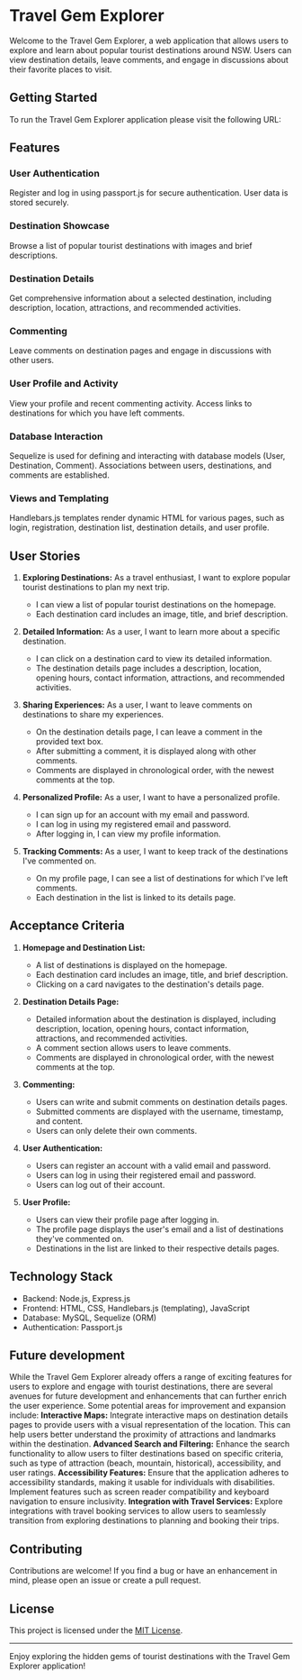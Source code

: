 # Travel Gem Explorer

Welcome to the Travel Gem Explorer, a web application that allows users to explore and learn about popular tourist destinations around NSW. Users can view destination details, leave comments, and engage in discussions about their favorite places to visit.

## Getting Started

To run the Travel Gem Explorer application please visit the following URL: 

## Features

### User Authentication

Register and log in using passport.js for secure authentication. User data is stored securely.

### Destination Showcase

Browse a list of popular tourist destinations with images and brief descriptions.

### Destination Details

Get comprehensive information about a selected destination, including description, location, attractions, and recommended activities.

### Commenting

Leave comments on destination pages and engage in discussions with other users.

### User Profile and Activity

View your profile and recent commenting activity. Access links to destinations for which you have left comments.

### Database Interaction

Sequelize is used for defining and interacting with database models (User, Destination, Comment). Associations between users, destinations, and comments are established.

### Views and Templating

Handlebars.js templates render dynamic HTML for various pages, such as login, registration, destination list, destination details, and user profile.

## User Stories

1. **Exploring Destinations:**
   As a travel enthusiast, I want to explore popular tourist destinations to plan my next trip.
   
   - I can view a list of popular tourist destinations on the homepage.
   - Each destination card includes an image, title, and brief description.

2. **Detailed Information:**
   As a user, I want to learn more about a specific destination.

   - I can click on a destination card to view its detailed information.
   - The destination details page includes a description, location, opening hours, contact information, attractions, and recommended activities.

3. **Sharing Experiences:**
   As a user, I want to leave comments on destinations to share my experiences.

   - On the destination details page, I can leave a comment in the provided text box.
   - After submitting a comment, it is displayed along with other comments.
   - Comments are displayed in chronological order, with the newest comments at the top.

4. **Personalized Profile:**
   As a user, I want to have a personalized profile.

   - I can sign up for an account with my email and password.
   - I can log in using my registered email and password.
   - After logging in, I can view my profile information.

5. **Tracking Comments:**
   As a user, I want to keep track of the destinations I've commented on.

   - On my profile page, I can see a list of destinations for which I've left comments.
   - Each destination in the list is linked to its details page.

## Acceptance Criteria

1. **Homepage and Destination List:**
   - A list of destinations is displayed on the homepage.
   - Each destination card includes an image, title, and brief description.
   - Clicking on a card navigates to the destination's details page.

2. **Destination Details Page:**
   - Detailed information about the destination is displayed, including description, location, opening hours, contact information, attractions, and recommended activities.
   - A comment section allows users to leave comments.
   - Comments are displayed in chronological order, with the newest comments at the top.

3. **Commenting:**
   - Users can write and submit comments on destination details pages.
   - Submitted comments are displayed with the username, timestamp, and content.
   - Users can only delete their own comments.

4. **User Authentication:**
   - Users can register an account with a valid email and password.
   - Users can log in using their registered email and password.
   - Users can log out of their account.

5. **User Profile:**
   - Users can view their profile page after logging in.
   - The profile page displays the user's email and a list of destinations they've commented on.
   - Destinations in the list are linked to their respective details pages.

## Technology Stack

- Backend: Node.js, Express.js
- Frontend: HTML, CSS, Handlebars.js (templating), JavaScript
- Database: MySQL, Sequelize (ORM)
- Authentication: Passport.js

## Future development
While the Travel Gem Explorer already offers a range of exciting features for users to explore and engage with tourist destinations, there are several avenues for future development and enhancements that can further enrich the user experience. Some potential areas for improvement and expansion include:
**Interactive Maps:**
Integrate interactive maps on destination details pages to provide users with a visual representation of the location. This can help users better understand the proximity of attractions and landmarks within the destination.
**Advanced Search and Filtering:**
Enhance the search functionality to allow users to filter destinations based on specific criteria, such as type of attraction (beach, mountain, historical), accessibility, and user ratings.
**Accessibility Features:**
Ensure that the application adheres to accessibility standards, making it usable for individuals with disabilities. Implement features such as screen reader compatibility and keyboard navigation to ensure inclusivity.
**Integration with Travel Services:**
Explore integrations with travel booking services to allow users to seamlessly transition from exploring destinations to planning and booking their trips.

## Contributing

Contributions are welcome! If you find a bug or have an enhancement in mind, please open an issue or create a pull request.

## License

This project is licensed under the [MIT License](LICENSE).

---

Enjoy exploring the hidden gems of tourist destinations with the Travel Gem Explorer application!
